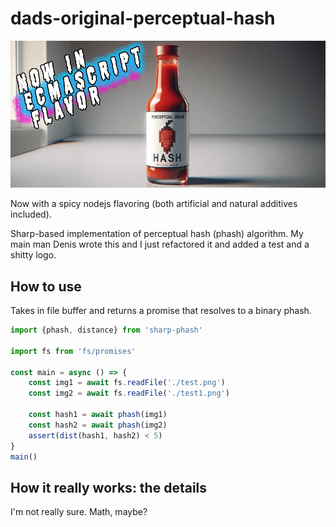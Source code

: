 # dads-original-perceptual-hash

![](./logo.png)

Now with a spicy nodejs flavoring (both artificial and natural additives included).

Sharp-based implementation of perceptual hash (phash) algorithm. My main man Denis wrote this and I just refactored it and added a test and a shitty logo.

## How to use
Takes in file buffer and returns a promise that resolves to a binary phash.

```js
import {phash, distance} from 'sharp-phash'

import fs from 'fs/promises'

const main = async () => {
    const img1 = await fs.readFile('./test.png')
    const img2 = await fs.readFile('./test1.png')

    const hash1 = await phash(img1)
    const hash2 = await phash(img2)
    assert(dist(hash1, hash2) < 5)
}
main()
```

## How it really works: the details
I'm not really sure. Math, maybe?